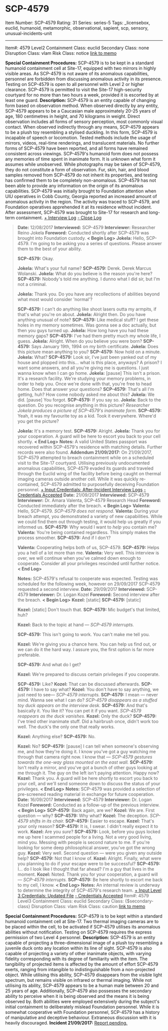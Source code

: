 # SCP-4579
Item Number: SCP-4579
Rating: 31
Series: series-5
Tags: _licensebox, euclid, humanoid, metamorphic, observational, sapient, scp, sensory, unusual-incidents-unit

---

Item#: 4579
Level2
Containment Class:
euclid
Secondary Class:
none
Disruption Class:
vlam
Risk Class:
notice
[link to memo](/classification-committee-memo)  

**Special Containment Procedures:** SCP-4579 is to be kept in a standard humanoid containment cell at Site-17, equipped with two mirrors in highly visible areas. As SCP-4579 is not aware of its anomalous capabilities, personnel are forbidden from discussing anomalous activity in its presence.
Testing on SCP-4579 is open to all personnel with Level 2 or higher clearance. SCP-4579 is permitted to visit the Site-17 high-security courtyard for no more than two hours a week, provided it is escorted by at least one guard.
**Description:** SCP-4579 is an entity capable of changing form based on observation method. When observed directly by any entity, SCP-4579 appears to be a Caucasian male approximately 20-25 years of age, 180 centimetres in height, and 70 kilograms in weight. Direct observation includes all forms of sensory perception, most commonly visual contact.
When observed indirectly through any means, SCP-4579 appears to be a plush toy resembling a stylised duckling. In this form, SCP-4579 is incapable of speech or locomotion. Tested methods include the usage of mirrors, videos, real-time renderings, and translucent materials.
No further forms of SCP-4579 have been reported, and all forms have remained consistent across viewings. SCP-4579's humanoid form does not possess any memories of time spent in inanimate form. It is unknown what form it assumes while unobserved. While photographs may be taken of SCP-4579, they do not constitute a form of observation.
Fur, skin, hair, and blood samples removed from SCP-4579 do not inherit its properties, and testing has confirmed them to be completely non-anomalous. SCP-4579 has not been able to provide any information on the origin of its anomalous capabilities.
SCP-4579 was initially brought to Foundation attention when UIU operatives in Cobb County, Georgia reported an increased amount of anomalous activity in the region. The activity was traced to SCP-4579, and Foundation operatives apprehended it at its residence without incident. After assessment, SCP-4579 was brought to Site-17 for research and long-term containment.
[\+ Interview Log](javascript:;)
[\- Close Log](javascript:;)
> **Date:** 12/08/2017
> **Interviewed:** SCP-4579
> **Interviewer:** Researcher Reino Jokela
> **Foreword:** Conducted shortly after SCP-4579 was brought into Foundation custody.
> **< Begin Log>**
> **Jokela:** Hello, SCP-4579. I'm going to be asking you a series of questions. Please answer them to the best of your ability.  
>    
>  **SCP-4579:** Okay.  
>    
>  **Jokela:** What's your full name?
> **SCP-4579:** Derek. Derek Marcus Wolanski.
> **Jokela:** What do you believe is the reason you're here?
> **SCP-4579:** Nobody's told me anything. I dunno what I did sir, but I'm not a criminal.  
>    
>  **Jokela:** Thank you. Do you have any recollections of abilities beyond what most would consider 'normal'?  
>    
>  **SCP-4579:** I can't do anything like shoot lasers outta my armpits, if that's what you're on about.
> **Jokela:** Alright then. Do you have anything unusual of note?
> **SCP-4579:** Like medical stuff? I get these holes in my memory sometimes. Was gonna see a doc actually, but then you guys turned up.
> **Jokela:** How long have you had these memory gaps?
> **SCP-4579:** I've had them pretty much my whole life, I guess.
> **Jokela:** Alright. When do you believe you were born?
> **SCP-4579:** Says January 19th, 1994 on my birth certificate.
> **Jokela:** Does this picture mean anything to you?
> **SCP-4579:** Now hold on a minute.
> **Jokela:** What?
> **SCP-4579:** Look sir, I've just been yanked out of my house and plopped into this… what is this place, anyways? A prison? I want some answers, and all you're giving me is questions. I just wanna know when I can go home.
> **Jokela:** [pause] This isn't a prison. It's a research facility. We're studying your memory problems, in order to help you. Once we're done with that, you're free to head home. Does that answer your questions?
> **SCP-4579:** That's all I'm getting, huh? How come nobody asked me about this?
> **Jokela:** We did. [pause] You forgot.
> **SCP-4579:** If you say so.
> **Jokela:** Back to the question. Do you recognise anything in this picture?
> _Researcher Jokela produces a picture of SCP-4579's inanimate form._
> **SCP-4579:** Yeah, it was my favourite toy as a kid. Took it everywhere. Where'd you get the picture?  
>    
>  **Jokela:** It's a memory test.
> **SCP-4579:** Alright.
> **Jokela:** Thank you for your cooperation. A guard will be here to escort you back to your cell shortly.
> **< End Log>**
> **Notes:** A valid United States passport was recovered within SCP-4579's residence with matching details. Further records were also found.
**Addendum 21/09/2017:** On 21/09/2017, SCP-4579 attempted to breach containment while on a scheduled visit to the Site-17 courtyard. Utilising previously undocumented anomalous capabilities, SCP-4579 evaded its guards and traveled through the Euclid wing of the facility before being caught on thermal imaging cameras outside another cell. While it was quickly re-contained, SCP-4579 admitted to purposefully deceiving Foundation personnel.
[\+ Input Credentials: After-Incident Interview Logs](javascript:;)
[\- Credentials Accepted](javascript:;)
> **Date:** 21/09/2017
> **Interviewed:** SCP-4579
> **Interviewer:** Dr. Amara Valenta, SCP-4579 Research Head
> **Foreword:** Conducted immediately after the breach.
> **< Begin Log>**
> **Valenta:** Hello, SCP-4579.
> _SCP-4579 does not respond._
> **Valenta:** During your breach attempt, you demonstrated a variety of new capabilities. While we could find them out through testing, it would help us greatly if you informed us.
> **SCP-4579:** Why would I want to _help_ you contain me?
> **Valenta:** You're being contained regardless. This simply makes the process smoother.
> **SCP-4579:** And if I don't?  
>    
>  **Valenta:** Cooperating helps both of us, SCP-4579.
> **SCP-4579:** Helps you a hell of a lot more than me.
> **Valenta:** Very well. This interview is over, we will continue when you've calmed down enough to cooperate. Consider all your privileges rescinded until further notice.
> **< End Log>**  
>    
>  **Notes:** SCP-4579's refusal to cooperate was expected. Testing was scheduled for the following week, however on 29/09/2017 SCP-4579 requested a second interview.
> **Date:** 29/09/2017
> **Interviewed:** SCP-4579
> **Interviewer:** Dr. Logan Kozel
> **Foreword:** Second interview after the breach.
> **< Begin Log>**
> **Kozel:** [static]
> **SCP-4579:** [static]  
>    
>  **Kozel:** [static] Don't touch that.
> **SCP-4579:** Mic budget's that limited, huh?  
>    
>  **Kozel:** Back to the topic at hand —
> _SCP-4579 interrupts._  
>    
>  **SCP-4579:** This isn't going to work. You can't make me tell you.  
>    
>  **Kozel:** We're giving you a chance here. You can help us find out, or we can do it the hard way. I assure you, the first option is far more preferable.  
>    
>  **SCP-4579:** And what do I get?  
>    
>  **Kozel:** We're prepared to discuss certain privileges if you cooperate.  
>    
>  **SCP-4579:** Like?
> **Kozel:** That can be discussed afterwards.
> **SCP-4579:** I have to say what?
> **Kozel:** You don't have to say anything, we just need to see—
> _SCP-4579 interrupts._
> **SCP-4579:** I mean — never mind. Wanna see what I can do?
> _SCP-4579 disappears as a stuffed toy duck appears on the interview desk._
> **SCP-4579:** And that's basically it. You like it? You can pet it if you want.
> _SCP-4579 reappears as the duck vanishes._
> **Kozel:** Only the duck?
> **SCP-4579:** I've tried other inanimate stuff. Did a hairbrush once, didn't work too well. The duck's the only one that really works.  
>    
>  **Kozel:** Anything else?
> **SCP-4579:** No.  
>    
>  **Kozel:** No?
> **SCP-4579:** [pause] I can tell when someone's observing me, and how they're doing it. I know you've got a guy watching me through that camera right now. I know that —
> _SCP-4579 gestures towards the one-way glass mounted on the east wall._
> **SCP-4579:** Isn't really a mirror, and you've got a bunch of other guys looking at me through it. The guy on the left isn't paying attention. Happy now?
> **Kozel:** Thank you. A guard will be here shortly to escort you back to your cell, and we'll send someone down to discuss the status of your privileges.
> **< End Log>**
> **Notes:** SCP-4579 was provided a selection of pre-screened reading material in exchange for future cooperation.
> **Date:** 16/09/2017
> **Interviewed:** SCP-4579
> **Interviewer:** Dr. Logan Kozel
> **Foreword:** Conducted as a follow-up of the previous interview.
> **< Begin Log>**
> **SCP-4579:** Back again, are we?
> **Kozel:** We are. First question — why?
> **SCP-4579:** Why what?
> **Kozel:** The deception.
> _SCP-4579 shifts in its chair._
> **SCP-4579:** Easier to escape.
> **Kozel:** That's your only reason?
> **SCP-4579:** It is, I swear. I didn't really expect it to work.
> **Kozel:** Are you _sure_?
> **SCP-4579:** Look, before you guys locked me up here I scammed people for a living. Not a very good living, mind you. Messing with people is second nature to me. If you're looking for some deep philosophical answer, you've got the wrong guy.
> **Kozel:** Very well. Second question — were you given any outside help?
> **SCP-4579:** Not that I know of.
> **Kozel:** Alright. Finally, what were you planning to do if your escape were to be successful?
> **SCP-4579:** I… do I look like I thought that far ahead? I'm a guy that lives in the moment.
> **Kozel:** Noted. Thank you for your cooperation, a guard will —
> _SCP-4579 interrupts._
> **SCP-4579:** Be here shortly to escort me back to my cell, I know.
> **< End Log>**
> **Notes:** An internal review is underway to determine the integrity of SCP-4579's research team.
[\+ Input Level 3 Credentials: Updated File](javascript:;)
[\- Credentials Accepted](javascript:;)
Item#: 4579
Level3
Containment Class:
euclid
Secondary Class:
{$secondary-class}
Disruption Class:
vlam
Risk Class:
caution
[link to memo](/classification-committee-memo)  

**Special Containment Procedures:** SCP-4579 is to be kept within a standard humanoid containment cell at Site-17. Two thermal imaging cameras are to be placed within the cell, to be activated if SCP-4579 utilises its anomalous abilities without notification. Testing on SCP-4579 requires the express permission of two Level 4 personnel.
**Description:** SCP-4579 is an entity capable of projecting a three-dimensional image of a plush toy resembling a juvenile duck onto any location within its line of sight. SCP-4579 is also capable of projecting a variety of other inanimate objects, with varying fidelity corresponding with its degree of familiarity with the item. The tangibility of projected items is affected by the amount of effort SCP-4579 exerts, ranging from intangible to indistinguishable from a non-projected object.
While utilising this ability, SCP-4579 disappears from the visible light spectrum, but remains visible on infrared or thermal imaging. While not utilising its ability, SCP-4579 appears to be a human male between 20 and 25 years of age.
Additionally, SCP-4579 also possesses the secondary ability to perceive when it is being observed and the means it is being observed by. Both abilities were employed extensively during the subject's initial containment to deliberately mislead Foundation personnel.
While it is somewhat cooperative with Foundation personnel, SCP-4579 has a history of manipulative and deceptive behaviour. Extraneous discussion with it is heavily discouraged.
**Incident 21/09/2017:** [Report pending.](/quit-questions-take-money)